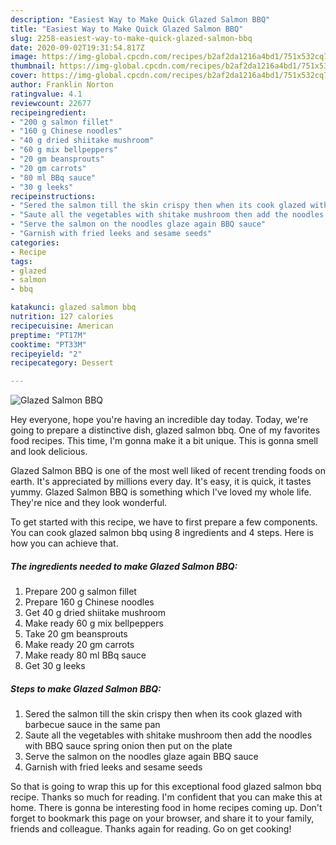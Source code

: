 ```yaml
---
description: "Easiest Way to Make Quick Glazed Salmon BBQ"
title: "Easiest Way to Make Quick Glazed Salmon BBQ"
slug: 2258-easiest-way-to-make-quick-glazed-salmon-bbq
date: 2020-09-02T19:31:54.817Z
image: https://img-global.cpcdn.com/recipes/b2af2da1216a4bd1/751x532cq70/glazed-salmon-bbq-recipe-main-photo.jpg
thumbnail: https://img-global.cpcdn.com/recipes/b2af2da1216a4bd1/751x532cq70/glazed-salmon-bbq-recipe-main-photo.jpg
cover: https://img-global.cpcdn.com/recipes/b2af2da1216a4bd1/751x532cq70/glazed-salmon-bbq-recipe-main-photo.jpg
author: Franklin Norton
ratingvalue: 4.1
reviewcount: 22677
recipeingredient:
- "200 g salmon fillet"
- "160 g Chinese noodles"
- "40 g dried shiitake mushroom"
- "60 g mix bellpeppers"
- "20 gm beansprouts"
- "20 gm carrots"
- "80 ml BBq sauce"
- "30 g leeks"
recipeinstructions:
- "Sered the salmon till the skin crispy then when its cook glazed with barbecue sauce in the same pan"
- "Saute all the vegetables with shitake mushroom then add the noodles with BBQ sauce spring onion then put on the plate"
- "Serve the salmon on the noodles glaze again BBQ sauce"
- "Garnish with fried leeks and sesame seeds"
categories:
- Recipe
tags:
- glazed
- salmon
- bbq

katakunci: glazed salmon bbq 
nutrition: 127 calories
recipecuisine: American
preptime: "PT17M"
cooktime: "PT33M"
recipeyield: "2"
recipecategory: Dessert

---
```



![Glazed Salmon BBQ](https://img-global.cpcdn.com/recipes/b2af2da1216a4bd1/751x532cq70/glazed-salmon-bbq-recipe-main-photo.jpg)

Hey everyone, hope you're having an incredible day today. Today, we're going to prepare a distinctive dish, glazed salmon bbq. One of my favorites food recipes. This time, I'm gonna make it a bit unique. This is gonna smell and look delicious.

Glazed Salmon BBQ is one of the most well liked of recent trending foods on earth. It's appreciated by millions every day. It's easy, it is quick, it tastes yummy. Glazed Salmon BBQ is something which I've loved my whole life. They're nice and they look wonderful.




To get started with this recipe, we have to first prepare a few components. You can cook glazed salmon bbq using 8 ingredients and 4 steps. Here is how you can achieve that.

<!--inarticleads1-->

##### The ingredients needed to make Glazed Salmon BBQ:

1. Prepare 200 g salmon fillet
1. Prepare 160 g Chinese noodles
1. Get 40 g dried shiitake mushroom
1. Make ready 60 g mix bellpeppers
1. Take 20 gm beansprouts
1. Make ready 20 gm carrots
1. Make ready 80 ml BBq sauce
1. Get 30 g leeks




<!--inarticleads2-->

##### Steps to make Glazed Salmon BBQ:

1. Sered the salmon till the skin crispy then when its cook glazed with barbecue sauce in the same pan
1. Saute all the vegetables with shitake mushroom then add the noodles with BBQ sauce spring onion then put on the plate
1. Serve the salmon on the noodles glaze again BBQ sauce
1. Garnish with fried leeks and sesame seeds




So that is going to wrap this up for this exceptional food glazed salmon bbq recipe. Thanks so much for reading. I'm confident that you can make this at home. There is gonna be interesting food in home recipes coming up. Don't forget to bookmark this page on your browser, and share it to your family, friends and colleague. Thanks again for reading. Go on get cooking!
